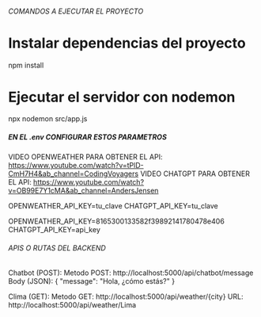 ###### COMANDOS A EJECUTAR EL PROYECTO

# Instalar dependencias del proyecto

npm install

# Ejecutar el servidor con nodemon

npx nodemon src/app.js

##### EN EL .env CONFIGURAR ESTOS PARAMETROS

VIDEO OPENWEATHER PARA OBTENER EL API: https://www.youtube.com/watch?v=tPlD-CmH7H4&ab_channel=CodingVoyagers
VIDEO CHATGPT PARA OBTENER EL API: https://www.youtube.com/watch?v=OB99E7Y1cMA&ab_channel=AndersJensen

OPENWEATHER_API_KEY=tu_clave
CHATGPT_API_KEY=tu_clave

OPENWEATHER_API_KEY=8165300133582f39892141780478e406
CHATGPT_API_KEY=api_key

###### APIS O RUTAS DEL BACKEND

Chatbot (POST):
Metodo POST: http://localhost:5000/api/chatbot/message
Body (JSON):
{
"message": "Hola, ¿cómo estás?"
}

Clima (GET):
Metodo GET: http://localhost:5000/api/weather/{city}
URL: http://localhost:5000/api/weather/Lima
